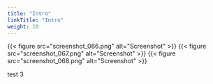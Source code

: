 ```yaml
---
title: "Intro"
linkTitle: "Intro"
weight: 10
---
```


{{< figure src="screenshot_066.png" alt="Screenshot" >}}
{{< figure src="screenshot_067.png" alt="Screenshot" >}}
{{< figure src="screenshot_068.png" alt="Screenshot" >}}


test 3 